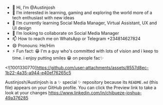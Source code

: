 - 👋 Hi, I’m @Austinjosh 
- 👀 I’m interested in learning, gaming and exploring the world more of  a tech enthusiast with new ideas 
- 🌱 I’m currently learning Social Media Manager, Virtual Assistant, UX and UI design 
- 💞️ I’m looking to collaborate on Social Media Manager 
- 📫 How to reach me on WhatsApp or Telegram +234814627824
- 😄 Pronouns: He/Him
- ⚡ Fun fact: 😁 I'm a guy who's committed with lots of vision and i keep to time. i enjoy putting smiles 😁 on people fac✨ 

<![1001330770]https://github.com/user-attachments/assets/8557d8ec-1b22-4a35-a944-e40ef76265c5

Austinjosh/Austinjosh is a ✨ special ✨ repository because its `README.md` (this file) appears on your GitHub profile.
You can click the Preview link to take a look at your changes
https://www.linkedin.com/in/chibueze-joshua-49a376285
